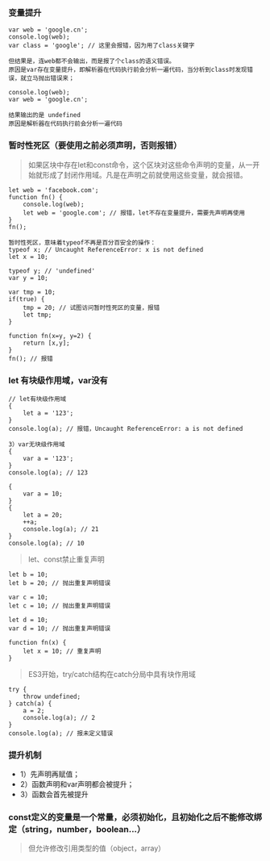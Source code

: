 ### 变量提升

```
var web = 'google.cn';
console.log(web);
var class = 'google'; // 这里会报错，因为用了class关键字

但结果是，连web都不会输出，而是报了个class的语义错误。
原因是var存在变量提升，即解析器在代码执行前会分析一遍代码，当分析到class时发现错误，就立马抛出错误来；
```

```
console.log(web);
var web = 'google.cn';

结果输出的是 undefined
原因是解析器在代码执行前会分析一遍代码
```

### 暂时性死区（要使用之前必须声明，否则报错）

> 如果区块中存在let和const命令，这个区块对这些命令声明的变量，从一开始就形成了封闭作用域。凡是在声明之前就使用这些变量，就会报错。

```
let web = 'facebook.com';
function fn() {
	console.log(web);
	let web = 'google.com'; // 报错，let不存在变量提升，需要先声明再使用
}
fn();

暂时性死区，意味着typeof不再是百分百安全的操作：
typeof x; // Uncaught ReferenceError: x is not defined
let x = 10;

typeof y; // 'undefined'
var y = 10;
```

```
var tmp = 10;
if(true) {
	tmp = 20; // 试图访问暂时性死区的变量，报错
	let tmp;
}

function fn(x=y, y=2) {
	return [x,y];
}
fn(); // 报错
```

### let 有块级作用域，var没有

```
// let有块级作用域
{
	let a = '123'; 
}
console.log(a); // 报错，Uncaught ReferenceError: a is not defined
```

```
3）var无块级作用域
{
	var a = '123';
}
console.log(a); // 123
```

```
{
    var a = 10;
}
{
    let a = 20;
    ++a;
    console.log(a); // 21
}
console.log(a); // 10
```

> let、const禁止重复声明

```
let b = 10;
let b = 20; // 抛出重复声明错误

var c = 10;
let c = 10; // 抛出重复声明错误

let d = 10;
var d = 10; // 抛出重复声明错误

function fn(x) {
	let x = 10; // 重复声明
}
```

> ES3开始，try/catch结构在catch分局中具有块作用域

```
try {
    throw undefined;
} catch(a) {
    a = 2;
    console.log(a); // 2
}
console.log(a); // 报未定义错误
```

### 提升机制

* 1）先声明再赋值；
* 2）函数声明和var声明都会被提升；
* 3）函数会首先被提升

### const定义的变量是一个常量，必须初始化，且初始化之后不能修改绑定（string，number，boolean...）

> 但允许修改引用类型的值（object，array）

